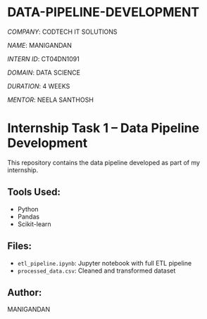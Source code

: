 # DATA-PIPELINE-DEVELOPMENT

*COMPANY*: CODTECH IT SOLUTIONS

*NAME*: MANIGANDAN

*INTERN ID*: CT04DN1091

*DOMAIN*:  DATA SCIENCE

*DURATION*: 4 WEEKS

*MENTOR*: NEELA SANTHOSH

# Internship Task 1 – Data Pipeline Development

This repository contains the data pipeline developed as part of my internship.

## Tools Used:
- Python
- Pandas
- Scikit-learn

## Files:
- `etl_pipeline.ipynb`: Jupyter notebook with full ETL pipeline
- `processed_data.csv`: Cleaned and transformed dataset

## Author:
MANIGANDAN
